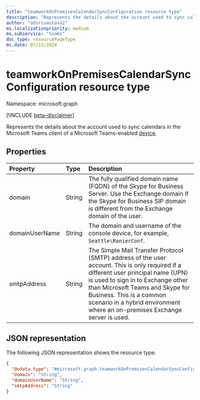 ```yaml
---
title: "teamworkOnPremisesCalendarSyncConfiguration resource type"
description: "Represents the details about the account used to sync calendars in the Microsoft Teams client of a Microsoft Teams-enabled device."
author: "adsrivastava2"
ms.localizationpriority: medium
ms.subservice: "teams"
doc_type: resourcePageType
ms.date: 07/22/2024
---
```


# teamworkOnPremisesCalendarSyncConfiguration resource type

Namespace: microsoft.graph

[!INCLUDE [beta-disclaimer](../../includes/beta-disclaimer.md)]

Represents the details about the account used to sync calendars in the Microsoft Teams client of a Microsoft Teams-enabled [device](../resources/teamworkdevice.md).

## Properties
|Property|Type|Description|
|:---|:---|:---|
|domain|String|The fully qualified domain name (FQDN) of the Skype for Business Server. Use the Exchange domain if the Skype for Business SIP domain is different from the Exchange domain of the user.|
|domainUserName|String|The domain and username of the console device, for example, `Seattle\RanierConf`.|
|smtpAddress|String|The Simple Mail Transfer Protocol (SMTP) address of the user account. This is only required if a different user principal name (UPN) is used to sign in to Exchange other than Microsoft Teams and Skype for Business. This is a common scenario in a hybrid environment where an on-premises Exchange server is used.|


## JSON representation
The following JSON representation shows the resource type.
<!-- {
  "blockType": "resource",
  "@odata.type": "microsoft.graph.teamworkOnPremisesCalendarSyncConfiguration"
}
-->
``` json
{
  "@odata.type": "#microsoft.graph.teamworkOnPremisesCalendarSyncConfiguration",
  "domain": "String",
  "domainUserName": "String",
  "smtpAddress": "String"
}
```

